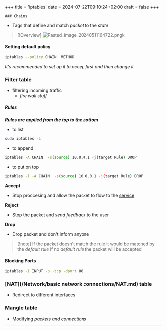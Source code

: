 +++
title = 'iptables'
date = 2024-07-22T09:10:24+02:00
draft = false
+++

    ### Chains 
- Tags that  define and match *packet* to the *state*
>[!Overview]
>![Pasted_image_20240511164722.png](/Notes/Pasted_image_20240511164722.png)k
#### Setting default policy 

```bash
iptables --policy CHAIN  METHOD
```
 *It's recommended to set up it to accep first and then change it*

### Filter table
- filtering incoming traffic
	- *fire wall stuff*

##### Rules
***Rules are  applied from the top to the bottom*** 
 
 -  to list
```bash
sudo iptables -L
```

-  to append 
	
```bash 
iptables -A CHAIN  -s(source) 10.0.0.1 -j(target Rule) DROP
```

- to put on top 
```bash 
iptables -I -A CHAIN  -s(source) 10.0.0.1 -j(target Rule) DROP
```

**Accept** 
- Stop proccesing and allow the packet to flow to the [service](/obisdian_ntoes/notes_obsidian/Linux/service.md)  

**Reject**
- Stop the packet and  *send feedback* to the user


**Drop** 
- Drop packet and don't inform anyone

>[!note] If the packet doesn't match the rule 
>it would be matched by the *default rule*
>If no *default rule* the packet will be accepted

#### Blocking  Ports
```bash
iptables -I INPUT -p -tcp -dport 80
```
### [NAT](/Network/basic network connections/NAT.md) table
- Redirect to different interfaces
### Mangle table
- Modifying *packets and connections*


----